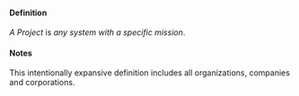 #### Definition

*A Project* is *any system with a specific mission*.  

#### Notes

This intentionally expansive definition includes all organizations, companies and corporations.
